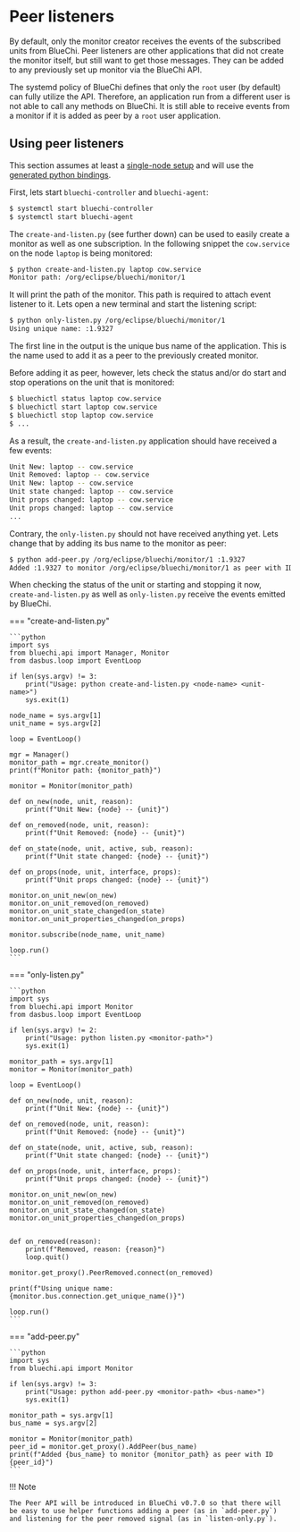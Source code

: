 <!-- markdownlint-disable-file MD013 MD014 MD046 -->
# Peer listeners

By default, only the monitor creator receives the events of the subscribed units from BlueChi. Peer listeners are other applications that did not create the monitor itself, but still want to get those messages. They can be added to any previously set up monitor via the BlueChi API.

The systemd policy of BlueChi defines that only the `root` user (by default) can fully utilize the API. Therefore, an application run from a different user is not able to call any methods on BlueChi. It is still able to receive events from a monitor if it is added as peer by a `root` user application.

## Using peer listeners

This section assumes at least a [single-node setup](../getting_started/single_node.md) and will use the [generated python bindings](../api/client_generation.md#typed-python-client).

First, lets start `bluechi-controller` and `bluechi-agent`:

```bash
$ systemctl start bluechi-controller
$ systemctl start bluechi-agent
```

The `create-and-listen.py` (see further down) can be used to easily create a monitor as well as one subscription. In the following snippet the `cow.service` on the node `laptop` is being monitored:

```bash
$ python create-and-listen.py laptop cow.service
Monitor path: /org/eclipse/bluechi/monitor/1
```

It will print the path of the monitor. This path is required to attach event listener to it. Lets open a new terminal and start the listening script:

```bash
$ python only-listen.py /org/eclipse/bluechi/monitor/1
Using unique name: :1.9327
```

The first line in the output is the unique bus name of the application. This is the name used to add it as a peer to the previously created monitor.

Before adding it as peer, however, lets check the status and/or do start and stop operations on the unit that is monitored:

```bash
$ bluechictl status laptop cow.service
$ bluechictl start laptop cow.service
$ bluechictl stop laptop cow.service
$ ...
```

As a result, the `create-and-listen.py` application should have received a few events:

```bash
Unit New: laptop -- cow.service
Unit Removed: laptop -- cow.service
Unit New: laptop -- cow.service
Unit state changed: laptop -- cow.service
Unit props changed: laptop -- cow.service
Unit props changed: laptop -- cow.service
...
```

Contrary, the `only-listen.py` should not have received anything yet. Lets change that by adding its bus name to the monitor as peer:

```bash
$ python add-peer.py /org/eclipse/bluechi/monitor/1 :1.9327
Added :1.9327 to monitor /org/eclipse/bluechi/monitor/1 as peer with ID 1
```

When checking the status of the unit or starting and stopping it now, `create-and-listen.py` as well as `only-listen.py` receive the events emitted by BlueChi.

=== "create-and-listen.py"

    ```python
    import sys
    from bluechi.api import Manager, Monitor
    from dasbus.loop import EventLoop

    if len(sys.argv) != 3:
        print("Usage: python create-and-listen.py <node-name> <unit-name>")
        sys.exit(1)

    node_name = sys.argv[1]
    unit_name = sys.argv[2]

    loop = EventLoop()

    mgr = Manager()
    monitor_path = mgr.create_monitor()
    print(f"Monitor path: {monitor_path}")

    monitor = Monitor(monitor_path)

    def on_new(node, unit, reason):
        print(f"Unit New: {node} -- {unit}")

    def on_removed(node, unit, reason):
        print(f"Unit Removed: {node} -- {unit}")

    def on_state(node, unit, active, sub, reason):
        print(f"Unit state changed: {node} -- {unit}")

    def on_props(node, unit, interface, props):
        print(f"Unit props changed: {node} -- {unit}")

    monitor.on_unit_new(on_new)
    monitor.on_unit_removed(on_removed)
    monitor.on_unit_state_changed(on_state)
    monitor.on_unit_properties_changed(on_props)

    monitor.subscribe(node_name, unit_name)

    loop.run()
    ```

=== "only-listen.py"

    ```python
    import sys
    from bluechi.api import Monitor
    from dasbus.loop import EventLoop

    if len(sys.argv) != 2:
        print("Usage: python listen.py <monitor-path>")
        sys.exit(1)

    monitor_path = sys.argv[1]
    monitor = Monitor(monitor_path)

    loop = EventLoop()

    def on_new(node, unit, reason):
        print(f"Unit New: {node} -- {unit}")

    def on_removed(node, unit, reason):
        print(f"Unit Removed: {node} -- {unit}")

    def on_state(node, unit, active, sub, reason):
        print(f"Unit state changed: {node} -- {unit}")

    def on_props(node, unit, interface, props):
        print(f"Unit props changed: {node} -- {unit}")

    monitor.on_unit_new(on_new)
    monitor.on_unit_removed(on_removed)
    monitor.on_unit_state_changed(on_state)
    monitor.on_unit_properties_changed(on_props)


    def on_removed(reason):
        print(f"Removed, reason: {reason}")
        loop.quit()

    monitor.get_proxy().PeerRemoved.connect(on_removed)

    print(f"Using unique name: {monitor.bus.connection.get_unique_name()}")

    loop.run()
    ```

=== "add-peer.py"

    ```python
    import sys
    from bluechi.api import Monitor

    if len(sys.argv) != 3:
        print("Usage: python add-peer.py <monitor-path> <bus-name>")
        sys.exit(1)

    monitor_path = sys.argv[1]
    bus_name = sys.argv[2]

    monitor = Monitor(monitor_path)
    peer_id = monitor.get_proxy().AddPeer(bus_name)
    print(f"Added {bus_name} to monitor {monitor_path} as peer with ID {peer_id}")
    ```

!!! Note

    The Peer API will be introduced in BlueChi v0.7.0 so that there will be easy to use helper functions adding a peer (as in `add-peer.py`) and listening for the peer removed signal (as in `listen-only.py`).
